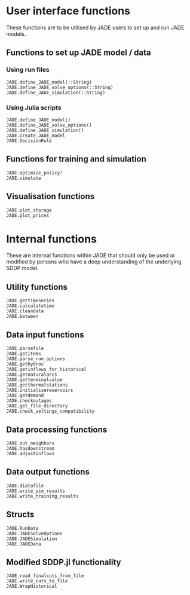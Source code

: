 # User interface functions
These functions are to be utilised by JADE users to set up and run JADE models.

## Functions to set up JADE model / data

### Using run files
```@docs
JADE.define_JADE_model(::String)
JADE.define_JADE_solve_options(::String)
JADE.define_JADE_simulation(::String)
```

### Using Julia scripts
```@docs
JADE.define_JADE_model()
JADE.define_JADE_solve_options()
JADE.define_JADE_simulation()
JADE.create_JADE_model
JADE.DecisionRule
```

## Functions for training and simulation
```@docs
JADE.optimize_policy!
JADE.simulate
```

## Visualisation functions
```@docs
JADE.plot_storage
JADE.plot_prices
```

# Internal functions
These are internal functions within JADE that should only be used or modified
by persons who have a deep understanding of the underlying SDDP model.

## Utility functions
```@docs
JADE.gettimeseries
JADE.calculatetime
JADE.cleandata
JADE.between
```

## Data input functions
```@docs
JADE.parsefile
JADE.getitems
JADE.parse_run_options
JADE.gethydros
JADE.getinflows_for_historical
JADE.getnaturalarcs
JADE.getterminalvalue
JADE.getthermalstations
JADE.initialisereservoirs
JADE.getdemand
JADE.checkoutages
JADE.get_file_directory
JADE.check_settings_compatibility
```

## Data processing functions
```@docs
JADE.out_neighbors
JADE.hasdownstream
JADE.adjustinflows
```

## Data output functions
```@docs
JADE.diatofile
JADE.write_sim_results
JADE.write_training_results
```

## Structs
```@docs
JADE.RunData
JADE.JADESolveOptions
JADE.JADESimulation
JADE.JADEData
```

## Modified SDDP.jl functionality
```@docs
JADE.read_finalcuts_from_file
JADE.write_cuts_to_file
JADE.WrapHistorical
```
